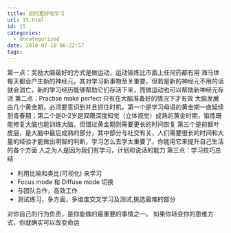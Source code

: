 ```yaml
---
title: 如何更好地学习
url: 15.html
id: 15
categories:
  - Uncategorized
date: 2018-07-10 06:22:57
tags:
---
```


第一点：奖励大脑最好的方式是做运动，运动锻炼比市面上任何药都有用 海马体每天都会产生新的神经元，其对学习新事物至关重要，但若是新的神经元不用的话就会消亡，新的学习经历能够帮助它们存活下来，而做运动也可以帮助新神经元存活 第二点：Practise make perfect 只有在大脑准备好的情况下才有效 大脑发展由几个黄金期，必须要意识到并且抓住时机，第一个是学习母语的黄金期一直延续到青春期；第二个是0-2岁是双眼深度知觉（立体视觉）成熟的黄金时期，锻炼既能修复大脑也能训练大脑，但错过黄金期则需要更长的时间恢复 第三个是前额叶皮层，是大脑中最后成熟的部分，其中部分与社交有关，人们需要很长的时间和大量的经验才能做出明智的判断，学习怎么去学太重要了，你能用它来提升自己生活的各个方面 人之为人是因为我们有学习，计划和说话的能力 第三点：学习技巧总结

*   利用比喻和类比(可视化) 来学习
*   Focus mode 和 Diffuse mode 切换
*   与团队合作，高效工作
*   测试练习，多方面，多维度交叉学习及测试,挑选最难的部分

对你自己的行为负责，是你能做的最重要的事情之一。 如果你转变你的思维方式，你就确实可以改变命运